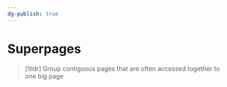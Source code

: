 ```yaml
---
dg-publish: true
---
```

# Superpages

> [!tldr] Group contiguous pages that are often accessed together to one big page


